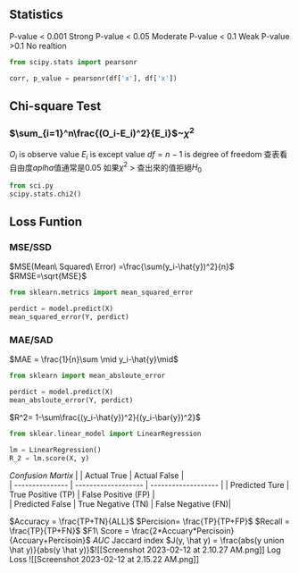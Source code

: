 ## Statistics

P-value < 0.001 Strong
P-value < 0.05 Moderate
P-value < 0.1 Weak
P-value >0.1 No realtion

```Python
from scipy.stats import pearsonr

corr, p_value = pearsonr(df['x'], df['x'])
```

## Chi-square Test

### $\sum_{i=1}^n\frac{(O_i-E_i)^2}{E_i}$~$\chi^2$

$O_i$ is observe value
$E_i$ is except value
$df = n-1$ is degree of freedom
查表看自由度$aplha$值通常是0.05 如果$\chi^2$ > 查出來的值拒絕$H_0$

```Python
from sci.py
scipy.stats.chi2()
```


## Loss Funtion

### MSE/SSD
$MSE(Mean\ Squared\ Error) =\frac{\sum(y_i-\hat{y})^2}{n}$
$RMSE=\sqrt{MSE}$

```Python
from sklearn.metrics import mean_squared_error

perdict = model.predict(X)
mean_squared_error(Y, perdict)
```

### MAE/SAD

$MAE = \frac{1}{n}\sum \mid y_i-\hat{y}\mid$
```Python
from sklearn import mean_absloute_error

perdict = model.predict(X)
mean_absloute_error(Y, perdict)
```

$R^2= 1-\sum\frac{(y_i-\hat{y})^2}{(y_i-\bar{y})^2}$
```Python
from sklear.linear_model import LinearRegression

lm = LinearRegression()
R_2 = lm.score(X, y)
```


$Confusion\ Martix$
|                 | Actual True         | Actual False        |     
| --------------- | ------------------- | ------------------- |
| Predicted Ture  | True Positive (TP)  | False Positive (FP) |    
| Predicted False | True Negative (TN) | False Negative (FN)|   

$Accuracy = \frac{TP+TN}{ALL}$
$Percision= \frac{TP}{TP+FP}$
$Recall = \frac{TP}{TP+FN}$
$F1\ Score = \frac{2*Accuary*Percisoin}{Accuary+Percisoin}$
$AUC$
Jaccard index
$J(y, \hat y) = \frac{abs(y union \hat y)}{abs(y \hat y)}$![[Screenshot 2023-02-12 at 2.10.27 AM.png]]
Log Loss
![[Screenshot 2023-02-12 at 2.15.22 AM.png]]